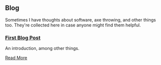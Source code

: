 ## Blog

Sometimes I have thoughts about software, axe throwing, and other things too. They're collected here in case anyone might find them helpful.

### [First Blog Post](/blog/0)

An introduction, among other things.

[Read More](/blog/0)